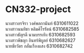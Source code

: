 # CN332-project

นางสาวอรจิรา  วงศ์พลกานันท์   6310611022\
นางสาวนนทิชา หลิมศิโรรัตน์     6310682585\
นางสาวธัญรดี  นามบรรเทิง      6310682593\
นางสาวพิชญา  อินทร์พิบูลย์     6310682627\
นายชัยวัตร    กลั่นเรืองแสง     6310682742
